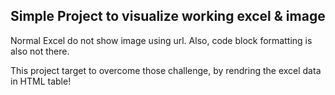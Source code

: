 
## Simple Project to visualize working excel & image

Normal Excel do not show image using url.
Also, code block formatting is also not there.

This project target to overcome those challenge, by rendring the excel data in HTML table!